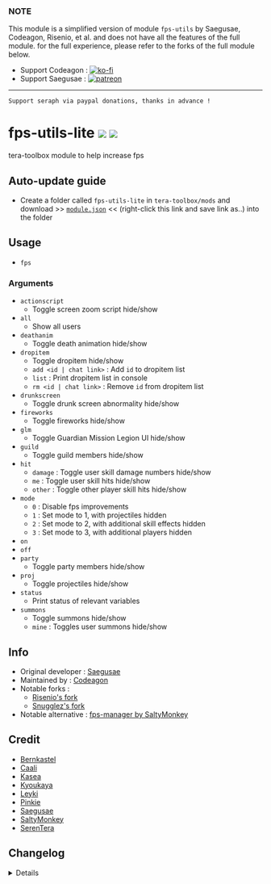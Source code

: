 ### NOTE
This module is a simplified version of module `fps-utils` by Saegusae, Codeagon, Risenio, et al. and does not have all the features of the full module. for the full experience, please refer to the forks of the full module below.
- Support Codeagon : [![ko-fi](https://img.shields.io/badge/kofi-donate-333333.svg?colorA=F0AD4E&colorB=333333)](https://ko-fi.com/codeagon)
- Support Saegusae : [![patreon](https://img.shields.io/badge/patreon-donate-333333.svg?colorA=E85B46&colorB=333333)](https://www.patreon.com/saegusa)

---

```
Support seraph via paypal donations, thanks in advance !
```

# fps-utils-lite [![](https://img.shields.io/badge/paypal-donate-333333.svg?colorA=0070BA&colorB=333333)](https://www.paypal.me/seraphinush) [![](https://img.shields.io/badge/patreon-pledge-333333.svg?colorA=F96854&colorB=333333)](https://www.patreon.com/seraphinush)
tera-toolbox module to help increase fps

## Auto-update guide
- Create a folder called `fps-utils-lite` in `tera-toolbox/mods` and download >> [`module.json`](https://raw.githubusercontent.com/seraphinush-gaming/fps-utils-lite/master/module.json) << (right-click this link and save link as..) into the folder

## Usage
- `fps`
### Arguments
- `actionscript`
  - Toggle screen zoom script hide/show
- `all`
  - Show all users
- `deathanim`
  - Toggle death animation hide/show
- `dropitem`
  - Toggle dropitem hide/show
  - `add <id | chat link>` : Add `id` to dropitem list
  - `list` : Print dropitem list in console
  - `rm <id | chat link>` : Remove `id` from dropitem list
- `drunkscreen`
  - Toggle drunk screen abnormality hide/show
- `fireworks`
  - Toggle fireworks hide/show
- `glm`
  - Toggle Guardian Mission Legion UI hide/show
- `guild`
  - Toggle guild members hide/show
- `hit`
  - `damage` : Toggle user skill damage numbers hide/show
  - `me` : Toggle user skill hits hide/show
  - `other` : Toggle other player skill hits hide/show
- `mode`
  - `0` : Disable fps improvements
  - `1` : Set mode to 1, with projectiles hidden
  - `2` : Set mode to 2, with additional skill effects hidden
  - `3` : Set mode to 3, with additional players hidden
- `on`
- `off`
- `party`
  - Toggle party members hide/show
- `proj`
  - Toggle projectiles hide/show
- `status`
  - Print status of relevant variables
- `summons`
  - Toggle summons hide/show
  - `mine` : Toggles user summons hide/show

## Info
- Original developer : [Saegusae](https://github.com/Saegusae)
- Maintained by : [Codeagon](https://github.com/codeagon/fps-utils)
- Notable forks :
  - [Risenio's fork](https://github.com/Risenio/fps-utils)
  - [Snugglez's fork](https://github.com/Snugglez/fps-utils)
- Notable alternative : [fps-manager by SaltyMonkey](https://github.com/SaltyMonkey/fps-manager)

## Credit
- [Bernkastel](https://github.com/Bernkastel-0/)
- [Caali](https://github.com/hackerman-caali/)
- [Kasea](https://github.com/Kaseaa/)
- [Kyoukaya](https://github.com/kyoukaya)
- [Leyki](https://github.com/Leyki)
- [Pinkie](https://github.com/pinkipi/)
- [Saegusae](https://github.com/Saegusae/)
- [SaltyMonkey](https://github.com/SaltyMonkey)
- [SerenTera](https://github.com/SerenTera)

## Changelog
<details>

    1.09
    - Deprecated `camerashake` option
    - Deprecated `servants` option
    1.08
    - Added `glm` option
    1.07
    - Added `actionscript` option
    - Added `camerashake` option
    - Added `drunkscreen` option
    - Added fish aesthetic spawn block
    1.06
    - Added `deathanim` option
    - Added `dropitem` options
    1.05
    - Incorporated `tera-game-state`
    1.04
    - Added `all` option
    - Added `off` option
    - Added `on` option
    1.03
    - Fixed issue where S_SPAWN_USER could not load party members
    1.02
    - Fixed bugs
    1.01
    - Fixed bugs
    1.00
    - Initial fork and commit

</details>
